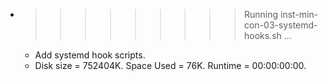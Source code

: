 * >>>>>>>>> Running inst-min-con-03-systemd-hooks.sh ...
  * Add systemd hook scripts.
  * Disk size = 752404K. Space Used = 76K. Runtime = 00:00:00:00.

